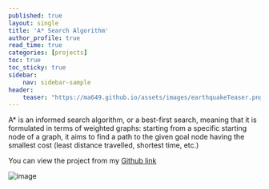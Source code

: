 ```yaml
---
published: true
layout: single
title: 'A* Search Algorithm'
author_profile: true
read_time: true
categories: [projects]
toc: true
toc_sticky: true
sidebar:
    nav: sidebar-sample
header:
    teaser: "https://ma649.github.io/assets/images/earthquakeTeaser.png"
---
```


A* is an informed search algorithm, or a best-first search, meaning that it is formulated in terms of weighted graphs: 
starting from a specific starting node of a graph, it aims to find a path to the given goal node having the smallest cost 
(least distance travelled, shortest time, etc.)

You can view the project from my [Github link](https://github.com/ma649/A-starPuzzle)

![image](astarSnippet.PNG)
